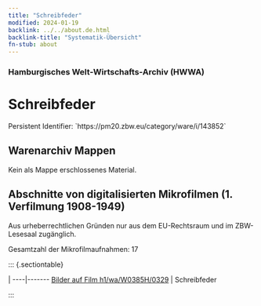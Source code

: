 ```yaml
---
title: "Schreibfeder"
modified: 2024-01-19
backlink: ../../about.de.html
backlink-title: "Systematik-Übersicht"
fn-stub: about
---
```


### Hamburgisches Welt-Wirtschafts-Archiv (HWWA)

# Schreibfeder

<div class="hint">Persistent Identifier: `https://pm20.zbw.eu/category/ware/i/143852`</div>







## Warenarchiv Mappen





Kein als Mappe erschlossenes Material.



<a id="filmsections" />

## Abschnitte von digitalisierten Mikrofilmen (1. Verfilmung 1908-1949)

<p>Aus urheberrechtlichen Gründen nur aus dem EU-Rechtsraum und im ZBW-Lesesaal zugänglich.</p>


<p>Gesamtzahl der Mikrofilmaufnahmen: 17</p>





::: {.sectiontable}

 | 
----|-------
<a class="btn" href="https://pm20.zbw.eu/film/h1/wa/W0385H/0329" rel="nofollow">Bilder auf Film h1/wa/W0385H/0329</a> | Schreibfeder


:::
















